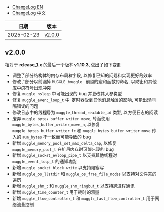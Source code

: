 * [ChangeLog EN](./CHANGELOG.md)
* [ChangeLog 中文](./CHANGELOG_cn.md)

| 日期 | 版本 |
| ---- | ---- |
| 2025-02-23 | [v2.0.0](#v200) |

## v2.0.0
相对于 **release_1.x** 的最后一个版本 **v1.10.3**, 做出了如下变更
* 调整了部分结构体的内存布局和字段, 以修复已知的问题和实现更好的效率
* 修改了部分以前漏掉 `MUGGLE_`/`muggle_` 前缀的宏和函数的命名, 以防止和其他库中的符号出现冲突
* 修复 `muggle_nsleep` 中可能出现的 bug 并更改其入参类型
* 修复 `muggle_event_loop_t` 中, 定时器受到其他消息触发的影响, 可能出现间隔错误的问题
* 修改日志中的线程号为 `muggle_thread_readable_id` 类型, 以方便日志的阅读
* 废弃 `muggle_bytes_buffer_writer_move`, 转而使用 `muggle_bytes_buffer_writer_move_n`, 以修复 `muggle_bytes_buffer_writer_fc` 和 `muggle_bytes_buffer_writer_move` 传入的 `num_bytes` 不一致而可能导致的 bug
* 新增 `muggle_memory_pool_set_max_delta_cap`, 以修复 `muggle_memory_pool_t` 在扩展内存时可能出现的 bug
* 新增 `muggle_socket_evloop_pipe_t` 以支持其他线程对 `muggle_event_loop_t` 的通知功能
* 新增 `muggle_socket_block_write` 以支持阻塞写
* 新增 `muggle_os_listdir` 和 `muggle_os_free_file_nodes` 以支持对文件夹的遍历
* 新增 `muggle_shm_t` 和 `muggle_shm_ringbuf_t` 以支持跨进程通讯
* 新增 `muggle_time_counter_t` 用于耗时的测量
* 新增 `muggle_flow_controller_t` 和 `muggle_fast_flow_controller_t` 用于网络流量控制